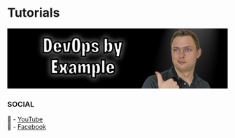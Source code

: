# Tutorials
![YouTube Art](assets/youtube-art.png?raw=true "Title")

### SOCIAL
🎥 - [YouTube](https://youtube.com/channel/UCeLvlbC754U6FyFQbKc0UnQ?view_as=subscriber)  
👥 - [Facebook](https://www.facebook.com/profile.php?id=100037229408982)
